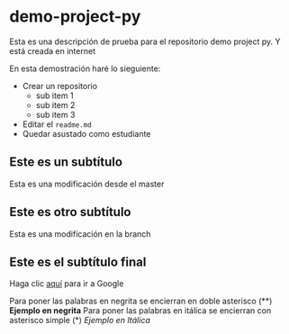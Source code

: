 ﻿# demo-project-py
Esta es una descripción de prueba para el repositorio demo project py. Y está creada en internet

En esta demostración haré lo sieguiente:

* Crear un repositorio
  - sub item 1
  - sub item 2
  - sub item 3
* Editar el `readme.md`
* Quedar asustado como estudiante

## Este es un subtítulo
   Esta es una modificación desde el master

## Este es otro subtítulo

  Esta es una modificación en la branch

## Este es el subtítulo final

Haga clic [aquí](https://www.google.com) para ir a Google

Para poner las palabras en negrita se encierran en doble asterisco (**) **Ejemplo en negrita**
Para poner las palabras en itálica se encierran con asterisco simple (*) *Ejemplo en Itálica*
